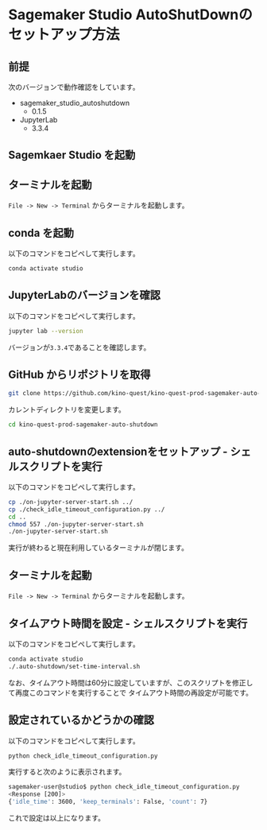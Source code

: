 # Sagemaker Studio AutoShutDownのセットアップ方法

## 前提

次のバージョンで動作確認をしています。

- sagemaker_studio_autoshutdown
  - 0.1.5
- JupyterLab
  - 3.3.4

## Sagemkaer Studio を起動

## ターミナルを起動

`File -> New -> Terminal` からターミナルを起動します。

## conda を起動

以下のコマンドをコピペして実行します。

```bash
conda activate studio
```

## JupyterLabのバージョンを確認

以下のコマンドをコピペして実行します。

```bash
jupyter lab --version
```

バージョンが`3.3.4`であることを確認します。

## GitHub からリポジトリを取得

```bash
git clone https://github.com/kino-quest/kino-quest-prod-sagemaker-auto-shutdown.git
```

カレントディレクトリを変更します。

```bash
cd kino-quest-prod-sagemaker-auto-shutdown
```

## auto-shutdownのextensionをセットアップ - シェルスクリプトを実行

以下のコマンドをコピペして実行します。

```bash
cp ./on-jupyter-server-start.sh ../
cp ./check_idle_timeout_configuration.py ../
cd ..
chmod 557 ./on-jupyter-server-start.sh
./on-jupyter-server-start.sh
```

実行が終わると現在利用しているターミナルが閉じます。

## ターミナルを起動

`File -> New -> Terminal` からターミナルを起動します。

## タイムアウト時間を設定 - シェルスクリプトを実行

以下のコマンドをコピペして実行します。

```bash
conda activate studio
./.auto-shutdown/set-time-interval.sh
```

なお、タイムアウト時間は60分に設定していますが、このスクリプトを修正して再度このコマンドを実行することで
タイムアウト時間の再設定が可能です。


## 設定されているかどうかの確認

以下のコマンドをコピペして実行します。

```bash
python check_idle_timeout_configuration.py 
```

実行すると次のように表示されます。

```bash
sagemaker-user@studio$ python check_idle_timeout_configuration.py 
<Response [200]>
{'idle_time': 3600, 'keep_terminals': False, 'count': 7}
```

これで設定は以上になります。